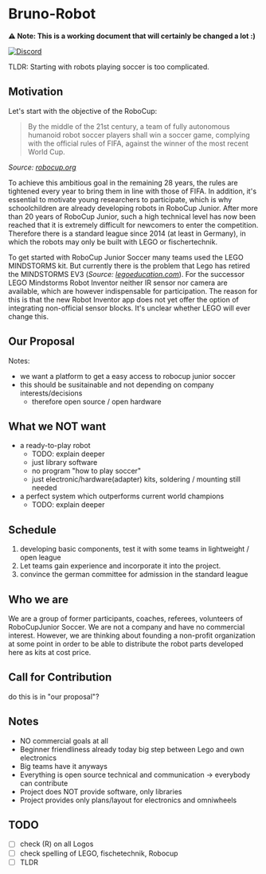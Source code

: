 # Bruno-Robot

**⚠️ Note: This is a working document that will certainly be changed a lot :)**

[![Discord](https://img.shields.io/discord/971137288471998574?logo=discord)](https://discord.gg/nBFmWqZT9V)

TLDR: Starting with robots playing soccer is too complicated.


## Motivation

Let's start with the objective of the RoboCup:

> By the middle of the 21st century, a team of fully autonomous humanoid robot soccer players shall win a soccer game, complying with the official rules of FIFA, against the winner of the most recent World Cup. 
 
*Source: [robocup.org](https://www.robocup.org/objective)*

To achieve this ambitious goal in the remaining 28 years, the rules are tightened every year to bring them in line with those of FIFA. 
In addition, it's essential to motivate young researchers to participate, which is why schoolchildren are already developing robots in RoboCup Junior.
After more than 20 years of RoboCup Junior, such a high technical level has now been reached that it is extremely difficult for newcomers to enter the competition.
Therefore there is a standard league since 2014 (at least in Germany), in which the robots may only be built with LEGO or fischertechnik.

To get started with RoboCup Junior Soccer many teams used the LEGO MINDSTORMS kit. But currently there is the problem that Lego has retired the MINDSTORMS EV3 (*Source: [legoeducation.com](https://community.legoeducation.com/blogs/36/95)*).
For the successor LEGO Mindstorms Robot Inventor neither IR sensor nor camera are available, which are however indispensable for participation.
The reason for this is that the new Robot Inventor app does not yet offer the option of integrating non-official sensor blocks. 
It's unclear whether LEGO will ever change this.

## Our Proposal

Notes:
* we want a platform to get a easy access to robocup junior soccer
* this should be susitainable and not depending on company interests/decisions
    * therefore open source / open hardware

## What we NOT want

* a ready-to-play robot
    * TODO: explain deeper
    * just library software
    * no program "how to play soccer"
    * just electronic/hardware(adapter) kits, soldering / mounting still needed
* a perfect system which outperforms current world champions
    * TODO: explain deeper

## Schedule

1. developing basic components, test it with some teams in lightweight / open league
2. Let teams gain experience and incorporate it into the project.
3. convince the german committee for admission in the standard league

## Who we are

We are a group of former participants, coaches, referees, volunteers of RoboCupJunior Soccer. 
We are not a company and have no commercial interest. 
However, we are thinking about founding a non-profit organization at some point in order to be able to distribute the robot parts developed here as kits at cost price. 

## Call for Contribution

do this is in "our proposal"?

## Notes
* NO commercial goals at all
* Beginner friendliness already today big step between Lego and own electronics
* Big teams have it anyways
* Everything is open source technical and communication -> everybody can contribute
* Project does NOT provide software, only libraries
* Project provides only plans/layout for electronics and omniwheels


## TODO

* [ ] check (R) on all Logos
* [ ] check spelling of LEGO, fischetechnik, Robocup
* [ ] TLDR
